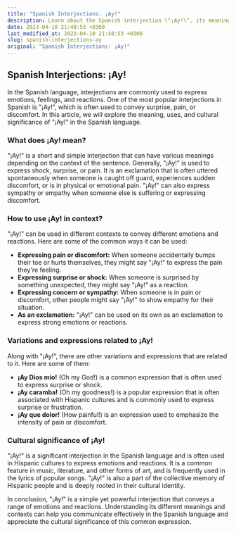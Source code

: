 ```yaml
---
title: "Spanish Interjections: ¡Ay!"
description: Learn about the Spanish interjection \"¡Ay!\", its meanings, uses, and cultural significance. Discover the different variations and expressions related to \"¡Ay!\" in the Spanish language.
date: 2023-04-10 21:48:53 +0300
last_modified_at: 2023-04-10 21:48:53 +0300
slug: spanish-interjections-ay
original: "Spanish Interjections: ¡Ay!"
---
```

## Spanish Interjections: ¡Ay!
 
In the Spanish language, interjections are commonly used to express emotions, feelings, and reactions. One of the most popular interjections in Spanish is "¡Ay!", which is often used to convey surprise, pain, or discomfort. In this article, we will explore the meaning, uses, and cultural significance of "¡Ay!" in the Spanish language.
 
### What does ¡Ay! mean?
 
"¡Ay!" is a short and simple interjection that can have various meanings depending on the context of the sentence. Generally, "¡Ay!" is used to express shock, surprise, or pain. It is an exclamation that is often uttered spontaneously when someone is caught off guard, experiences sudden discomfort, or is in physical or emotional pain. "¡Ay!" can also express sympathy or empathy when someone else is suffering or expressing discomfort.
 
### How to use ¡Ay! in context?
 
"¡Ay!" can be used in different contexts to convey different emotions and reactions. Here are some of the common ways it can be used:
 
- **Expressing pain or discomfort:** When someone accidentally bumps their toe or hurts themselves, they might say "¡Ay!" to express the pain they're feeling.
- **Expressing surprise or shock:** When someone is surprised by something unexpected, they might say "¡Ay!" as a reaction.
- **Expressing concern or sympathy:** When someone is in pain or discomfort, other people might say "¡Ay!" to show empathy for their situation.
- **As an exclamation:** "¡Ay!" can be used on its own as an exclamation to express strong emotions or reactions.
 
### Variations and expressions related to ¡Ay!
 
Along with "¡Ay!", there are other variations and expressions that are related to it. Here are some of them:
 
- **¡Ay Dios mio!** (Oh my God!) is a common expression that is often used to express surprise or shock.
- **¡Ay caramba!** (Oh my goodness!) is a popular expression that is often associated with Hispanic cultures and is commonly used to express surprise or frustration.
- **¡Ay que dolor!** (How painful!) is an expression used to emphasize the intensity of pain or discomfort.
 
### Cultural significance of ¡Ay!
 
"¡Ay!" is a significant interjection in the Spanish language and is often used in Hispanic cultures to express emotions and reactions. It is a common feature in music, literature, and other forms of art, and is frequently used in the lyrics of popular songs. "¡Ay!" is also a part of the collective memory of Hispanic people and is deeply rooted in their cultural identity.
 
In conclusion, "¡Ay!" is a simple yet powerful interjection that conveys a range of emotions and reactions. Understanding its different meanings and contexts can help you communicate effectively in the Spanish language and appreciate the cultural significance of this common expression.